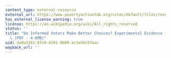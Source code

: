 ```yaml
---
content_type: external-resource
external_url: https://www.povertyactionlab.org/sites/default/files/research-paper/142%20-%20informed%20voters%20Nov2011.pdf
has_external_license_warning: true
license: https://en.wikipedia.org/wiki/All_rights_reserved
status: ''
title: "Do Informed Voters Make Better Choices? Experimental Evidence from Urban India\"\
  \_(PDF - 4.6MB)"
uid: da0a1281-8fc8-4391-9b09-ac1e56c57aac
wayback_url: ''
---
```

